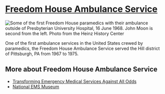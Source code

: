 # [Freedom House Ambulance Service](https://emsmuseum.org/collections/archives/service/freedomhousepa/)

![Some of the first Freedom House paramedics with their ambulance outside of Presbyterian University Hospital, 16 June 1968. John Moon is second from the left. Photo from the Heinz History Center](https://hillhistory.org/files/fullsize/c22e69c2ae10b260b62cb4449cf768d1.jpg)

One of the first ambulance services in the United States crewed by paramedics, the Freedom House Ambulance Service served the Hill district of Pittsburgh, PA from 1967 to 1975.

## More about Freedom House Ambulance Service

* [Transforming Emergency Medical Services Against All Odds](https://hillhistory.org/items/show/6)
* [National EMS Museum](https://emsmuseum.org/collections/archives/service/freedomhousepa/)

